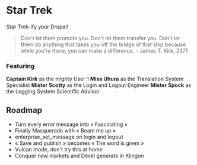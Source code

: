 # Star Trek

Star Trek-ify your Drupal!

> Don't let them promote you. Don't let them transfer you. Don't let them do anything that takes you off the bridge of that ship because while you're there, you can make a difference.
– James T. Kirk, 2371

### Featuring

**Captain Kirk** as the mighty User 1
**Miss Uhura** as the Translation System Specialist
**Mister Scotty** as the Login and Logout Engineer
**Mister Spock** as the Logging System Scientific Advisor

## Roadmap

- Turn every error message into « Fascinating »
- Finally Masquerade with « Beam me up »
- enterprise_set_message on login and logout
- « Save and publish » becomes « The word is given »
- Vulcan mode, don't try this at home
- Conquer new markets and Devel generate in Klingon
